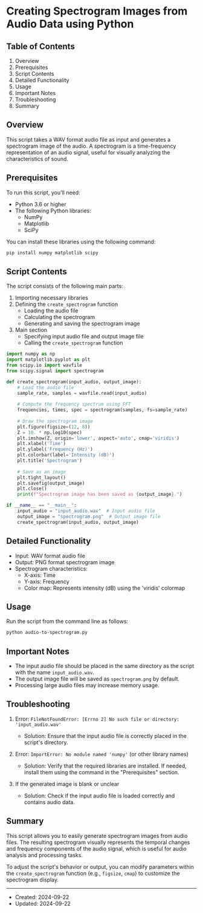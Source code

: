 # Creating Spectrogram Images from Audio Data using Python

## Table of Contents
1. Overview
2. Prerequisites
3. Script Contents
4. Detailed Functionality
5. Usage
6. Important Notes
7. Troubleshooting
8. Summary

## Overview
This script takes a WAV format audio file as input and generates a spectrogram image of the audio. A spectrogram is a time-frequency representation of an audio signal, useful for visually analyzing the characteristics of sound.

## Prerequisites
To run this script, you'll need:
- Python 3.6 or higher
- The following Python libraries:
  - NumPy
  - Matplotlib
  - SciPy

You can install these libraries using the following command:
```bash
pip install numpy matplotlib scipy
```

## Script Contents
The script consists of the following main parts:

1. Importing necessary libraries
2. Defining the `create_spectrogram` function
   - Loading the audio file
   - Calculating the spectrogram
   - Generating and saving the spectrogram image
3. Main section
   - Specifying input audio file and output image file
   - Calling the `create_spectrogram` function

```python
import numpy as np
import matplotlib.pyplot as plt
from scipy.io import wavfile
from scipy.signal import spectrogram

def create_spectrogram(input_audio, output_image):
    # Load the audio file
    sample_rate, samples = wavfile.read(input_audio)
    
    # Compute the frequency spectrum using FFT
    frequencies, times, spec = spectrogram(samples, fs=sample_rate)
    
    # Draw the spectrogram image
    plt.figure(figsize=(12, 8))
    Z = 10. * np.log10(spec)
    plt.imshow(Z, origin='lower', aspect='auto', cmap='viridis')
    plt.xlabel('Time')
    plt.ylabel('Frequency (Hz)')
    plt.colorbar(label='Intensity (dB)')
    plt.title('Spectrogram')
    
    # Save as an image
    plt.tight_layout()
    plt.savefig(output_image)
    plt.close()
    print(f"Spectrogram image has been saved as {output_image}.")

if __name__ == "__main__":
    input_audio = "input_audio.wav"  # Input audio file
    output_image = "spectrogram.png"  # Output image file
    create_spectrogram(input_audio, output_image)
```

## Detailed Functionality
- Input: WAV format audio file
- Output: PNG format spectrogram image
- Spectrogram characteristics:
  - X-axis: Time
  - Y-axis: Frequency
  - Color map: Represents intensity (dB) using the 'viridis' colormap

## Usage
Run the script from the command line as follows:
```bash
python audio-to-spectrogram.py
```

## Important Notes
- The input audio file should be placed in the same directory as the script with the name `input_audio.wav`.
- The output image file will be saved as `spectrogram.png` by default.
- Processing large audio files may increase memory usage.

## Troubleshooting
1. Error: `FileNotFoundError: [Errno 2] No such file or directory: 'input_audio.wav'`
   - Solution: Ensure that the input audio file is correctly placed in the script's directory.

2. Error: `ImportError: No module named 'numpy'` (or other library names)
   - Solution: Verify that the required libraries are installed. If needed, install them using the command in the "Prerequisites" section.

3. If the generated image is blank or unclear
   - Solution: Check if the input audio file is loaded correctly and contains audio data.

## Summary
This script allows you to easily generate spectrogram images from audio files. The resulting spectrogram visually represents the temporal changes and frequency components of the audio signal, which is useful for audio analysis and processing tasks.

To adjust the script's behavior or output, you can modify parameters within the `create_spectrogram` function (e.g., `figsize`, `cmap`) to customize the spectrogram display.

---
- Created: 2024-09-22
- Updated: 2024-09-22